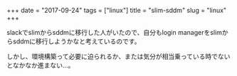+++
date = "2017-09-24"
tags = ["linux"]
title = "slim-sddm"
slug = "linux"
+++

slackでslimからsddmに移行した人がいたので、自分もlogin managerをslimからsddmに移行しようかなと考えているのです。

しかし、環境構築って必要に迫られるか、または気分が相当乗っている時でないとなかなか進まない...。
	  

